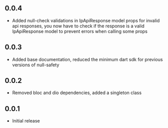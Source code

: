 ## 0.0.4

* Added null-check validations in IpApiResponse model props for invalid api responses, you now have to check if the response is a valid IpApiResponse model to prevent errors when calling some props

## 0.0.3

* Added base documentation, reduced the minimum dart sdk for previous versions of null-safety

## 0.0.2

* Removed bloc and dio dependencies, added a singleton class

## 0.0.1

* Initial release
